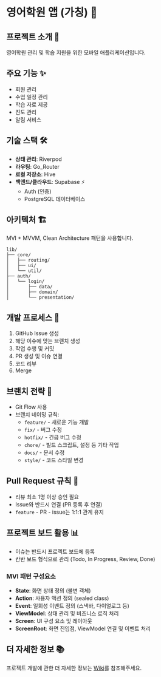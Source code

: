 # 영어학원 앱 (가칭) 📱

## 프로젝트 소개 🚀

영어학원 관리 및 학습 지원을 위한 모바일 애플리케이션입니다.

## 주요 기능 ✨

- 회원 관리
- 수업 일정 관리
- 학습 자료 제공
- 진도 관리
- 알림 서비스

## 기술 스택 🛠️

- **상태 관리**: Riverpod
- **라우팅**: Go_Router
- **로컬 저장소**: Hive
- **백엔드/클라우드**: Supabase ⚡
    - Auth (인증)
    - PostgreSQL 데이터베이스


## 아키텍처 🏗️

MVI + MVVM, Clean Architecture 패턴을 사용합니다.

```
lib/
├── core/
│   ├── routing/
│   ├── ui/
│   └── util/
├── auth/
│   └── login/
│       ├── data/
│       ├── domain/
│       └── presentation/
```

## 개발 프로세스 🔄

1. GitHub Issue 생성
2. 해당 이슈에 맞는 브랜치 생성
3. 작업 수행 및 커밋
4. PR 생성 및 이슈 연결
5. 코드 리뷰
6. Merge

## 브랜치 전략 🌿

- Git Flow 사용
- 브랜치 네이밍 규칙:
    - `feature/` - 새로운 기능 개발
    - `fix/` - 버그 수정
    - `hotfix/` - 긴급 버그 수정
    - `chore/` - 빌드 스크립트, 설정 등 기타 작업
    - `docs/` - 문서 수정
    - `style/` - 코드 스타일 변경

## Pull Request 규칙 📝

- 리뷰 최소 1명 이상 승인 필요
- Issue와 반드시 연결 (PR 등록 후 연결)
- `feature` - PR - issue는 1:1:1 관계 유지

## 프로젝트 보드 활용 📊

- 이슈는 반드시 프로젝트 보드에 등록
- 칸반 보드 형식으로 관리 (Todo, In Progress, Review, Done)


### MVI 패턴 구성요소

- **State**: 화면 상태 정의 (불변 객체)
- **Action**: 사용자 액션 정의 (sealed class)
- **Event**: 일회성 이벤트 정의 (스낵바, 다이얼로그 등)
- **ViewModel**: 상태 관리 및 비즈니스 로직 처리
- **Screen**: UI 구성 요소 및 레이아웃
- **ScreenRoot**: 화면 진입점, ViewModel 연결 및 이벤트 처리

## 더 자세한 정보 📚

프로젝트 개발에 관한 더 자세한 정보는 [Wiki](https://github.com/GitFlow-Exercise/Flutter-Memo-App/wiki)를 참조해주세요.